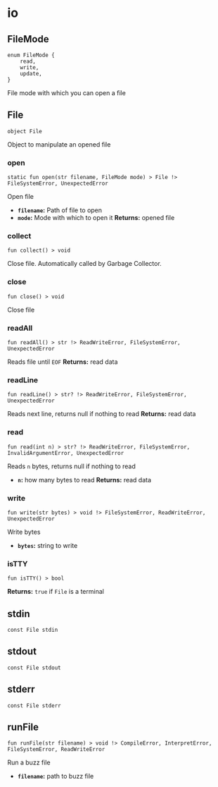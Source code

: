 # io

## FileMode
```buzz
enum FileMode {
    read,
    write,
    update,
}
```
File mode with which you can open a file
## File
```buzz
object File 
```
Object to manipulate an opened file

### open
```buzz
static fun open(str filename, FileMode mode) > File !> FileSystemError, UnexpectedError
```
Open file
- **`filename`:** Path of file to open
- **`mode`:** Mode with which to open it
**Returns:** opened file

### collect
```buzz
fun collect() > void
```
Close file. Automatically called by Garbage Collector.

### close
```buzz
fun close() > void
```
Close file

### readAll
```buzz
fun readAll() > str !> ReadWriteError, FileSystemError, UnexpectedError
```
Reads file until `EOF`
**Returns:** read data

### readLine
```buzz
fun readLine() > str? !> ReadWriteError, FileSystemError, UnexpectedError
```
Reads next line, returns null if nothing to read
**Returns:** read data

### read
```buzz
fun read(int n) > str? !> ReadWriteError, FileSystemError, InvalidArgumentError, UnexpectedError
```
Reads `n` bytes, returns null if nothing to read
- **`n`:** how many bytes to read
**Returns:** read data

### write
```buzz
fun write(str bytes) > void !> FileSystemError, ReadWriteError, UnexpectedError
```
Write bytes
- **`bytes`:** string to write

### isTTY
```buzz
fun isTTY() > bool
```
**Returns:** `true` if `File` is a terminal


## stdin
```buzz
const File stdin
```
## stdout
```buzz
const File stdout
```
## stderr
```buzz
const File stderr
```
## runFile
```buzz
fun runFile(str filename) > void !> CompileError, InterpretError, FileSystemError, ReadWriteError 
```
Run a buzz file
- **`filename`:** path to buzz file